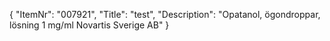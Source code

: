 {
  "ItemNr": "007921",
  "Title": "test",
  "Description": "Opatanol, ögondroppar, lösning 1 mg/ml Novartis Sverige AB"
}